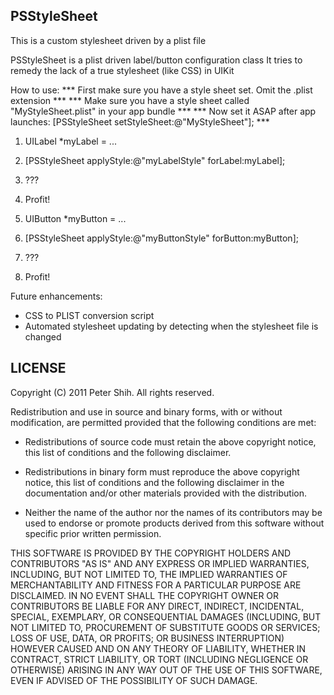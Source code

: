PSStyleSheet
---
This is a custom stylesheet driven by a plist file

PSStyleSheet is a plist driven label/button configuration class
It tries to remedy the lack of a true stylesheet (like CSS) in UIKit

How to use:
*** First make sure you have a style sheet set. Omit the .plist extension ***
*** Make sure you have a style sheet called "MyStyleSheet.plist" in your app bundle ***
*** Now set it ASAP after app launches: [PSStyleSheet setStyleSheet:@"MyStyleSheet"]; ***

1. UILabel *myLabel = ...
2. [PSStyleSheet applyStyle:@"myLabelStyle" forLabel:myLabel];
3. ???
4. Profit!

1. UIButton *myButton = ...
2. [PSStyleSheet applyStyle:@"myButtonStyle" forButton:myButton];
3. ???
4. Profit!

Future enhancements:
- CSS to PLIST conversion script
- Automated stylesheet updating by detecting when the stylesheet file is changed

LICENSE
---
Copyright (C) 2011 Peter Shih. All rights reserved.

Redistribution and use in source and binary forms, with or without
modification, are permitted provided that the following conditions are met:

* Redistributions of source code must retain the above copyright notice, this
list of conditions and the following disclaimer.

* Redistributions in binary form must reproduce the above copyright notice,
this list of conditions and the following disclaimer in the documentation
and/or other materials provided with the distribution.

* Neither the name of the author nor the names of its contributors may be used
to endorse or promote products derived from this software without specific
prior written permission.

THIS SOFTWARE IS PROVIDED BY THE COPYRIGHT HOLDERS AND CONTRIBUTORS "AS IS"
AND ANY EXPRESS OR IMPLIED WARRANTIES, INCLUDING, BUT NOT LIMITED TO, THE
IMPLIED WARRANTIES OF MERCHANTABILITY AND FITNESS FOR A PARTICULAR PURPOSE ARE
DISCLAIMED. IN NO EVENT SHALL THE COPYRIGHT OWNER OR CONTRIBUTORS BE LIABLE
FOR ANY DIRECT, INDIRECT, INCIDENTAL, SPECIAL, EXEMPLARY, OR CONSEQUENTIAL
DAMAGES (INCLUDING, BUT NOT LIMITED TO, PROCUREMENT OF SUBSTITUTE GOODS OR
SERVICES; LOSS OF USE, DATA, OR PROFITS; OR BUSINESS INTERRUPTION) HOWEVER
CAUSED AND ON ANY THEORY OF LIABILITY, WHETHER IN CONTRACT, STRICT LIABILITY,
OR TORT (INCLUDING NEGLIGENCE OR OTHERWISE) ARISING IN ANY WAY OUT OF THE USE
OF THIS SOFTWARE, EVEN IF ADVISED OF THE POSSIBILITY OF SUCH DAMAGE.